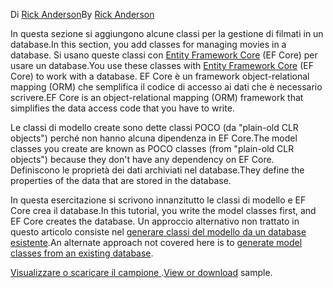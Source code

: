 <span data-ttu-id="4c99d-101">Di [Rick Anderson](https://twitter.com/RickAndMSFT)</span><span class="sxs-lookup"><span data-stu-id="4c99d-101">By [Rick Anderson](https://twitter.com/RickAndMSFT)</span></span>

<span data-ttu-id="4c99d-102">In questa sezione si aggiungono alcune classi per la gestione di filmati in un database.</span><span class="sxs-lookup"><span data-stu-id="4c99d-102">In this section, you add classes for managing movies in a database.</span></span> <span data-ttu-id="4c99d-103">Si usano queste classi con [Entity Framework Core](https://docs.microsoft.com/ef/core) (EF Core) per usare un database.</span><span class="sxs-lookup"><span data-stu-id="4c99d-103">You use these classes with [Entity Framework Core](https://docs.microsoft.com/ef/core) (EF Core) to work with a database.</span></span> <span data-ttu-id="4c99d-104">EF Core è un framework object-relational mapping (ORM) che semplifica il codice di accesso ai dati che è necessario scrivere.</span><span class="sxs-lookup"><span data-stu-id="4c99d-104">EF Core is an object-relational mapping (ORM) framework that simplifies the data access code that you have to write.</span></span>

<span data-ttu-id="4c99d-105">Le classi di modello create sono dette classi POCO (da "plain-old CLR objects") perché non hanno alcuna dipendenza in EF Core.</span><span class="sxs-lookup"><span data-stu-id="4c99d-105">The model classes you create are known as POCO classes (from "plain-old CLR objects") because they don't have any dependency on EF Core.</span></span> <span data-ttu-id="4c99d-106">Definiscono le proprietà dei dati archiviati nel database.</span><span class="sxs-lookup"><span data-stu-id="4c99d-106">They define the properties of the data that are stored in the database.</span></span>

<span data-ttu-id="4c99d-107">In questa esercitazione si scrivono innanzitutto le classi di modello e EF Core crea il database.</span><span class="sxs-lookup"><span data-stu-id="4c99d-107">In this tutorial, you write the model classes first, and EF Core creates the database.</span></span> <span data-ttu-id="4c99d-108">Un approccio alternativo non trattato in questo articolo consiste nel [generare classi del modello da un database esistente](https://docs.microsoft.com/ef/core/get-started/aspnetcore/existing-db).</span><span class="sxs-lookup"><span data-stu-id="4c99d-108">An alternate approach not covered here is to [generate model classes from an existing database](https://docs.microsoft.com/ef/core/get-started/aspnetcore/existing-db).</span></span>

<span data-ttu-id="4c99d-109">[Visualizzare o scaricare il campione ](https://github.com/aspnet/Docs/tree/master/aspnetcore/tutorials/razor-pages/razor-pages-start/sample/RazorPagesMovie).</span><span class="sxs-lookup"><span data-stu-id="4c99d-109">[View or download](https://github.com/aspnet/Docs/tree/master/aspnetcore/tutorials/razor-pages/razor-pages-start/sample/RazorPagesMovie) sample.</span></span>